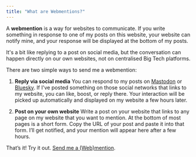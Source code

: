 ```yaml
---
title: "What are Webmentions?"
---
```


A **webmention** is a way for websites to communicate. If you write something in response to one of my posts on this website, your website can notify mine, and your response will be displayed at the bottom of my posts. 

It's a bit like replying to a post on social media, but the conversation can happen directly on our own websites, not on centralised Big Tech platforms.

There are two simple ways to send me a webmention:

1. **Reply via social media**
   You can respond to my posts on [Mastodon](//mastodon.social/@johnpeart) or [Bluesky](https://bsky.app/profile/johnpe.art). If I've posted something on those social networks that links to my website, you can like, boost, or reply there. Your interaction will be picked up automatically and displayed on my website a few hours later.

2. **Post on your own website**
   Write a post on your website that links to any page on my website that you want to mention. At the bottom of most pages is a short form. Copy the URL of your post and paste it into that form. I’ll get notified, and your mention will appear here after a few hours.

That’s it! Try it out. [Send me a (Web)mention](/note/1715258267/).
